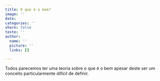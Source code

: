```yaml
---
title: O que é o bem?
image: ''
date: 
categories: ''
share: false
teste: ''
author:
  name: ''
  picture: ''
  links: []

---
```

Todos parecemos ter uma teoria sobre o que é o bem apesar deste ser um conceito particularmente difícil de definir. 